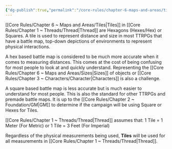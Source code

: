 ```yaml
---
{"dg-publish":true,"permalink":"/core-rules/chapter-6-maps-and-areas/tiles/"}
---
```


[[Core Rules/Chapter 6 ~ Maps and Areas/Tiles\|Tiles]] in [[Core Rules/Chapter 1 ~ Threads/Thread\|Thread]] are Hexagons (Hexes/Hex) or Squares. A tile is used to represent distance and size in most TTRPGs that have a battle map, top-down depictions of environments to represent physical interactions.

A hex based battle map is considered to be much more accurate when it comes to measuring distances. This comes at the cost of being confusing for most people to look at and quickly understand. Representing the [[Core Rules/Chapter 6 ~ Maps and Areas/Sizes\|Sizes]] of objects or [[Core Rules/Chapter 3 ~ Characters/Character\|Characters]] is also a challenge.

A square based battle map is less accurate but is much easier to understand for most people. This is also the standard for other TTRPGs and premade battle maps. It is up to the [[Core Rules/Chapter 2 ~ Foundation/GM\|GM]] to determine if the campaign will be using Square or Hexes for Tiles.

[[Core Rules/Chapter 1 ~ Threads/Thread\|Thread]] assumes that:
1 Tile = 1 Meter (For Metric)
or
1 Tile = 3 Feet (For Imperial)

Regardless of the physical measurements being used, **Tiles** will be used for all measurements in [[Core Rules/Chapter 1 ~ Threads/Thread\|Thread]].